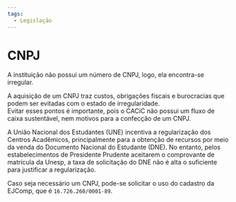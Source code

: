 ```yaml
---
tags:
  - Legislação
---
```


# CNPJ

A instituição não possui um número de CNPJ, logo, ela encontra-se irregular.

A aquisição de um CNPJ traz custos, obrigações fiscais e burocracias que podem ser evitadas com o estado de irregularidade.  
Evitar esses pontos é importante, pois o CACiC não possui um fluxo de caixa sustentável, nem motivos para a confecção de um CNPJ.

A União Nacional dos Estudantes (UNE) incentiva a regularização dos Centros Acadêmicos, principalmente para a obtenção de recursos por meio da venda do Documento Nacional do Estudante (DNE). No entanto, pelos estabelecimentos de Presidente Prudente aceitarem o comprovante de matrícula da Unesp, a taxa de solicitação do DNE não é alta o suficiente para justificar a regularização.

Caso seja necessário um CNPJ, pode-se solicitar o uso do cadastro da EJComp, que é `16.726.260/0001-89`.
